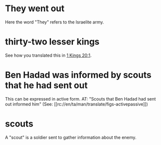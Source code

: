 # They went out

Here the word "They" refers to the Israelite army.

# thirty-two lesser kings

See how you translated this in [1 Kings 20:1](./01.md).

# Ben Hadad was informed by scouts that he had sent out

This can be expressed in active form. AT: "Scouts that Ben Hadad had sent out informed him" (See: [[rc://en/ta/man/translate/figs-activepassive]])

# scouts

A "scout" is a soldier sent to gather information about the enemy.